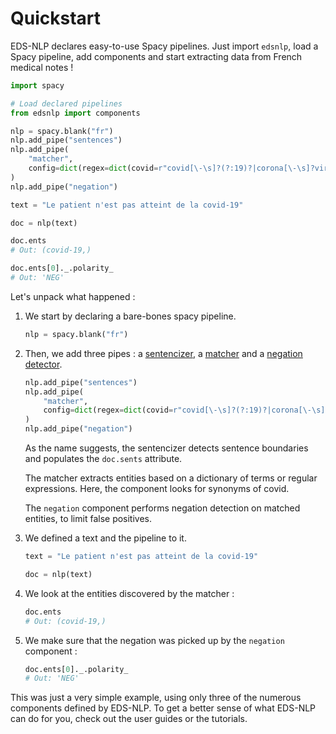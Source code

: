 # Quickstart

EDS-NLP declares easy-to-use Spacy pipelines. Just import `edsnlp`, load a Spacy pipeline, add components and start extracting data from French medical notes !

```python
import spacy

# Load declared pipelines
from edsnlp import components

nlp = spacy.blank("fr")
nlp.add_pipe("sentences")
nlp.add_pipe(
    "matcher",
    config=dict(regex=dict(covid=r"covid[\-\s]?(?:19)?|corona[\-\s]?virus")),
)
nlp.add_pipe("negation")

text = "Le patient n'est pas atteint de la covid-19"

doc = nlp(text)

doc.ents
# Out: (covid-19,)

doc.ents[0]._.polarity_
# Out: 'NEG'
```

Let's unpack what happened :

1. We start by declaring a bare-bones spacy pipeline.

   ```python
   nlp = spacy.blank("fr")
   ```

2. Then, we add three pipes : a [sentencizer](../user-guide/sentences.md), a [matcher](../user-guide/matcher.md) and a [negation detector](../user-guide/negation.md).

   ```python
   nlp.add_pipe("sentences")
   nlp.add_pipe(
       "matcher",
       config=dict(regex=dict(covid=r"covid[\-\s]?(?:19)?|corona[\-\s]?virus")),
   )
   nlp.add_pipe("negation")
   ```

   As the name suggests, the sentencizer detects sentence boundaries and populates the `doc.sents` attribute.

   The matcher extracts entities based on a dictionary of terms or regular expressions. Here, the component looks for synonyms of covid.

   The `negation` component performs negation detection on matched entities, to limit false positives.

3. We defined a text and the pipeline to it.

   ```python
   text = "Le patient n'est pas atteint de la covid-19"

   doc = nlp(text)
   ```

4. We look at the entities discovered by the matcher :

   ```python
   doc.ents
   # Out: (covid-19,)
   ```

5. We make sure that the negation was picked up by the `negation` component :
   ```python
   doc.ents[0]._.polarity_
   # Out: 'NEG'
   ```

This was just a very simple example, using only three of the numerous components defined by EDS-NLP. To get a better sense of what EDS-NLP can do for you, check out the user guides or the tutorials.
